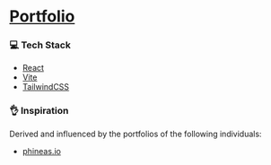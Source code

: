 ﻿# [Portfolio](https://maxdev.live)

### 💻 Tech Stack

-   [React](https://react.dev/)
-   [Vite](https://vitejs.dev/)
-   [TailwindCSS](https://tailwindcss.com/)

### 👌 Inspiration

Derived and influenced by the portfolios of the following individuals:

-   [phineas.io](https://phineas.io/)
